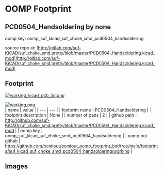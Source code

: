 # OOMP Footprint  
## PCD0504_Handsoldering  by none  
  
oomp key: oomp_suf_kicad_suf_choke_smd_pcd0504_handsoldering  
  
source repo at: [http://gitlab.com/suf-KiCAD/suf_choke_smd.pretty/blob/master/PCD0504_Handsoldering.kicad_mod](http://gitlab.com/suf-KiCAD/suf_choke_smd.pretty/blob/master/PCD0504_Handsoldering.kicad_mod)  
## Footprint  
  
[![working_kicad_pcb_3d.png](working_kicad_pcb_3d_600.png)](working_kicad_pcb_3d.png)  
  
[![working.png](working_600.png)](working.png)  
| name | value | 
| --- | --- | 
| footprint name | PCD0504_Handsoldering | 
| footprint description | None | 
| number of pads | 2 | 
| github path | http://github.com/suf-KiCAD/suf_choke_smd.pretty/blob/master/PCD0504_Handsoldering.kicad_mod | 
| oomp key | oomp_suf_kicad_suf_choke_smd_pcd0504_handsoldering | 
| oomp bot github | https://github.com/oomlout/oomlout_oomp_footprint_bot/tree/main/footprints/suf_kicad_suf_choke_smd_pcd0504_handsoldering/working | 
## Images  

